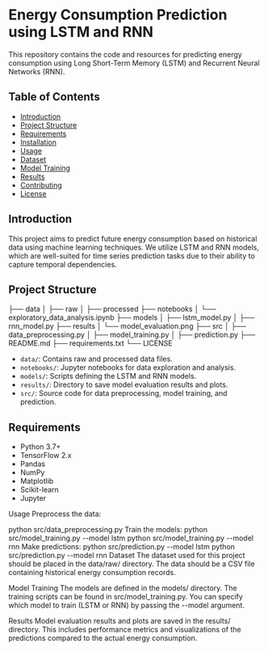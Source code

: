 # Energy Consumption Prediction using LSTM and RNN

This repository contains the code and resources for predicting energy consumption using Long Short-Term Memory (LSTM) and Recurrent Neural Networks (RNN).

## Table of Contents

- [Introduction](#introduction)
- [Project Structure](#project-structure)
- [Requirements](#requirements)
- [Installation](#installation)
- [Usage](#usage)
- [Dataset](#dataset)
- [Model Training](#model-training)
- [Results](#results)
- [Contributing](#contributing)
- [License](#license)

## Introduction

This project aims to predict future energy consumption based on historical data using machine learning techniques. We utilize LSTM and RNN models, which are well-suited for time series prediction tasks due to their ability to capture temporal dependencies.

## Project Structure

├── data
│ ├── raw
│ ├── processed
├── notebooks
│ └── exploratory_data_analysis.ipynb
├── models
│ ├── lstm_model.py
│ ├── rnn_model.py
├── results
│ └── model_evaluation.png
├── src
│ ├── data_preprocessing.py
│ ├── model_training.py
│ ├── prediction.py
├── README.md
├── requirements.txt
└── LICENSE

- `data/`: Contains raw and processed data files.
- `notebooks/`: Jupyter notebooks for data exploration and analysis.
- `models/`: Scripts defining the LSTM and RNN models.
- `results/`: Directory to save model evaluation results and plots.
- `src/`: Source code for data preprocessing, model training, and prediction.

## Requirements

- Python 3.7+
- TensorFlow 2.x
- Pandas
- NumPy
- Matplotlib
- Scikit-learn
- Jupyter

Usage
Preprocess the data:

python src/data_preprocessing.py
Train the models:
python src/model_training.py --model lstm
python src/model_training.py --model rnn
Make predictions:
python src/prediction.py --model lstm
python src/prediction.py --model rnn
Dataset
The dataset used for this project should be placed in the data/raw/ directory. The data should be a CSV file containing historical energy consumption records.

Model Training
The models are defined in the models/ directory. The training scripts can be found in src/model_training.py. You can specify which model to train (LSTM or RNN) by passing the --model argument.

Results
Model evaluation results and plots are saved in the results/ directory. This includes performance metrics and visualizations of the predictions compared to the actual energy consumption.
